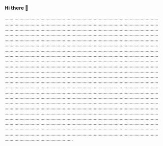 ### Hi there 👋

...........................................................................................................................................................................................................................................................................................................................................................................................................................................................................................................................................................................................................................................................................................................................................................................................................................................................................................................................................................................................................................................................................................................................................................................................................................................................................................................................................................................................................................................................................................................................................................................................................................................................................................................................................................................................................................................................................................................................................................................................................................................................................................................................................................................................................................................................................................................................................................................................................................................................................................................................................................................................................................................................................................................................................................................................................................................................................................................................................................................................................................